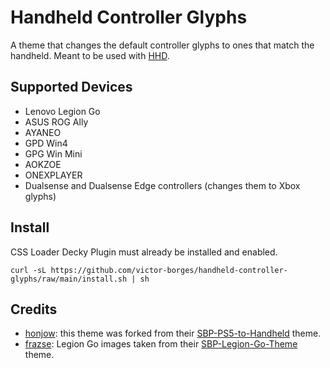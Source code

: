 
# Handheld Controller Glyphs

A theme that changes the default controller glyphs to ones that match the handheld.
Meant to be used with [HHD](https://github.com/antheas/hhd).

## Supported Devices

 - Lenovo Legion Go
 - ASUS ROG Ally
 - AYANEO
 - GPD Win4
 - GPG Win Mini
 - AOKZOE
 - ONEXPLAYER
 - Dualsense and Dualsense Edge controllers (changes them to Xbox glyphs)

## Install

CSS Loader Decky Plugin must already be installed and enabled.

```
curl -sL https://github.com/victor-borges/handheld-controller-glyphs/raw/main/install.sh | sh
```

## Credits

 - [honjow](https://github.com/honjow): this theme was forked from their [SBP-PS5-to-Handheld](https://github.com/honjow/SBP-PS5-to-Handheld) theme.
 - [frazse](https://github.com/frazse): Legion Go images taken from their [SBP-Legion-Go-Theme](https://github.com/frazse/SBP-Legion-Go-Theme) theme.
